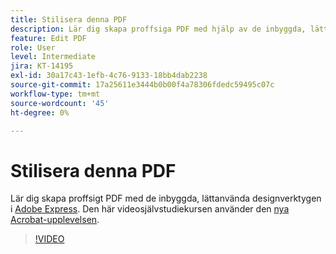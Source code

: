 ```yaml
---
title: Stilisera denna PDF
description: Lär dig skapa proffsiga PDF med hjälp av de inbyggda, lättanvända designverktygen i Adobe Express
feature: Edit PDF
role: User
level: Intermediate
jira: KT-14195
exl-id: 30a17c43-1efb-4c76-9133-18bb4dab2238
source-git-commit: 17a25611e3444b0b00f4a78306fdedc59495c07c
workflow-type: tm+mt
source-wordcount: '45'
ht-degree: 0%

---
```


# Stilisera denna PDF

Lär dig skapa proffsigt PDF med de inbyggda, lättanvända designverktygen i [Adobe Express](https://express.adobe.com). Den här videosjälvstudiekursen använder den [nya Acrobat-upplevelsen](new-workspace.md).

>[!VIDEO](https://video.tv.adobe.com/v/3425137?enablevpops&quality=12&learn=on&hidetitle=true)
